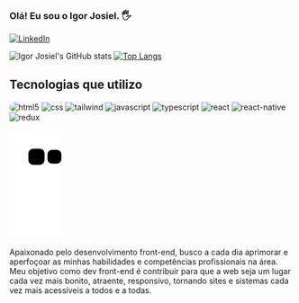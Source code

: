 ### Olá! Eu sou o Igor Josiel. 🖐️

[![LinkedIn](https://img.shields.io/badge/LinkedIn-0077B5?style=for-the-badge&logo=linkedin&logoColor=white)](https://www.linkedin.com/in/react-developer-igor-josiel/)

![Igor Josiel's GitHub stats](https://github-readme-stats.vercel.app/api?username=igorjosiel&layout=compact&show_icons=true&theme=tokyonight&border_radius=15&langs_count=10&card_width=40%)
[![Top Langs](https://github-readme-stats.vercel.app/api/top-langs/?username=igorjosiel&layout=compact&theme=tokyonight&border_radius=15&langs_count=10)](https://github.com/igorjosiel/github-readme-stats)

## Tecnologias que utilizo

<div style="display: inline-block;">
  <img align="center" alt="html5" src="https://img.shields.io/badge/HTML5-E34F26?style=for-the-badge&logo=html5&logoColor=white" style="border-radius: 10px" />
  <img align="center" alt="css" src="https://img.shields.io/badge/CSS3-1572B6?style=for-the-badge&logo=css3&logoColor=white" />
  <img align="center" alt="tailwind" src="https://img.shields.io/badge/Tailwind_CSS-38B2AC?style=for-the-badge&logo=tailwind-css&logoColor=white" />
  <img align="center" alt="javascript" src="https://img.shields.io/badge/JavaScript-F7DF1E?style=for-the-badge&logo=javascript&logoColor=black" />
  <img align="center" alt="typescript" src="https://img.shields.io/badge/TypeScript-007ACC?style=for-the-badge&logo=typescript&logoColor=white" />
  <img align="center" alt="react" src="https://img.shields.io/badge/React-20232A?style=for-the-badge&logo=react&logoColor=61DAFB" />
  <img align="center" alt="react-native" src="https://img.shields.io/badge/React_Native-20232A?style=for-the-badge&logo=react&logoColor=61DAFB" />
  <img align="center" alt="redux" src="https://img.shields.io/badge/Redux-593D88?style=for-the-badge&logo=redux&logoColor=white" />
</div><br />

![Snake animation](https://github.com/igorjosiel/igorjosiel/blob/output/github-contribution-grid-snake.svg)

Apaixonado pelo desenvolvimento front-end, busco a cada dia aprimorar e aperfoçoar as minhas habilidades e competências profissionais na área.
Meu objetivo como dev front-end é contribuir para que a web seja um lugar cada vez mais bonito, atraente, responsivo, tornando sites e sistemas cada vez mais acessíveis a todos e a todas.
